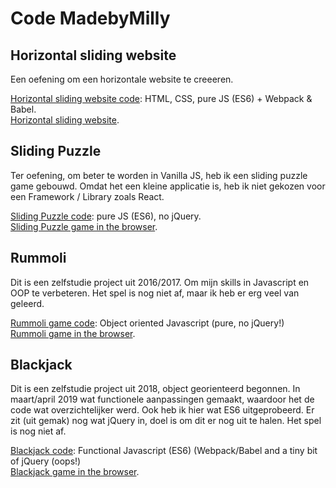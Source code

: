 # Code MadebyMilly

## Horizontal sliding website
Een oefening om een horizontale website te creeeren.

[Horizontal sliding website code](https://github.com/madebymilly/horizontal-slider/): HTML, CSS, pure JS (ES6) + Webpack & Babel.<br/>
[Horizontal sliding website](https://madebymilly.github.io/horizontal-slider/dist/).

## Sliding Puzzle
Ter oefening, om beter te worden in Vanilla JS, heb ik een sliding puzzle game gebouwd. Omdat het een kleine applicatie is, heb ik niet gekozen voor een Framework / Library zoals React. 

[Sliding Puzzle code](https://github.com/madebymilly/slidingpuzzle/): pure JS (ES6), no jQuery.<br/>
[Sliding Puzzle game in the browser](https://madebymilly.github.io/slidingpuzzle/).

## Rummoli
Dit is een zelfstudie project uit 2016/2017. Om mijn skills in Javascript en OOP te verbeteren. Het spel is nog niet af, maar ik heb er erg veel van geleerd. 

[Rummoli game code](https://github.com/madebymilly/rummoli/): Object oriented Javascript (pure, no jQuery!)<br/>
[Rummoli game in the browser](https://madebymilly.github.io/rummoli/).


## Blackjack
Dit is een zelfstudie project uit 2018, object georienteerd begonnen. In maart/april 2019 wat functionele aanpassingen gemaakt, waardoor het de code wat overzichtelijker werd. Ook heb ik hier wat ES6 uitgeprobeerd. Er zit (uit gemak) nog wat jQuery in, doel is om dit er nog uit te halen. Het spel is nog niet af.

[Blackjack code](https://github.com/madebymilly/blackjack/): Functional Javascript (ES6) (Webpack/Babel and a tiny bit of jQuery (oops!)<br/>
[Blackjack game in the browser](https://madebymilly.github.io/blackjack/dist/).
